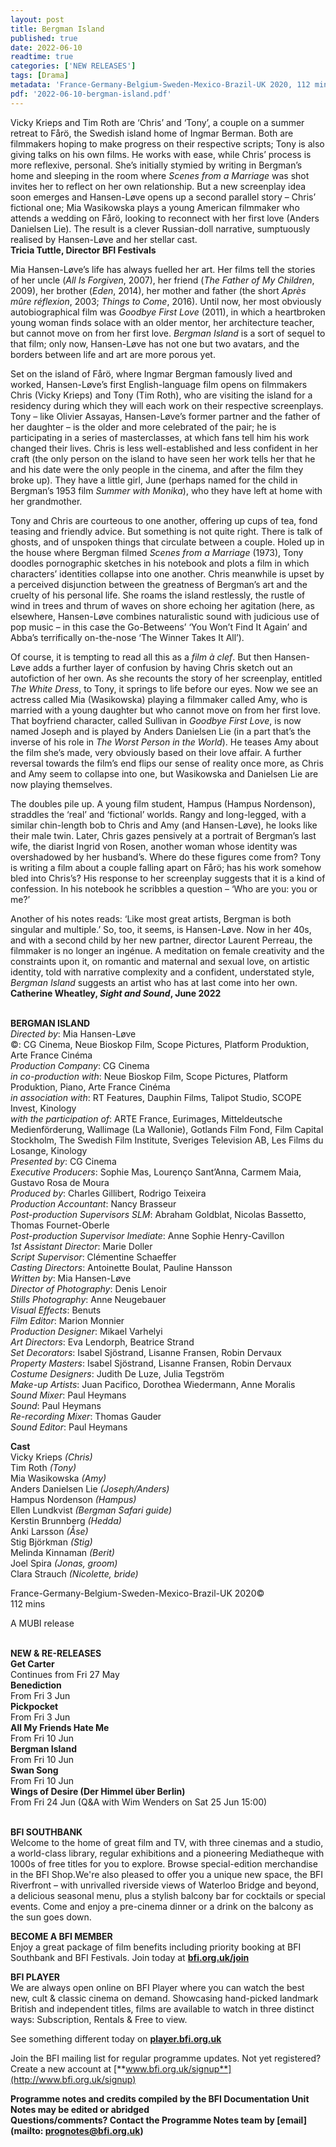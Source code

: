 ```yaml
---
layout: post
title: Bergman Island
published: true
date: 2022-06-10
readtime: true
categories: ['NEW RELEASES']
tags: [Drama]
metadata: 'France-Germany-Belgium-Sweden-Mexico-Brazil-UK 2020, 112 mins<br> Director: Mia Hansen-Løve'
pdf: '2022-06-10-bergman-island.pdf'
---
```


Vicky Krieps and Tim Roth are ‘Chris’ and ‘Tony’, a couple on a summer retreat to Fårö, the Swedish island home of Ingmar Berman. Both are filmmakers hoping to make progress on their respective scripts; Tony is also giving talks on his own films. He works with ease, while Chris’ process is more reflexive, personal. She’s initially stymied by writing in Bergman’s home and sleeping in the room where _Scenes from a Marriage_ was shot invites her to reflect on her own relationship. But a new screenplay idea soon emerges and Hansen-Løve opens up a second parallel story – Chris’ fictional one; Mia Wasikowska plays a young American filmmaker who attends a wedding on Fårö, looking to reconnect with her first love (Anders Danielsen Lie). The result is a clever Russian-doll narrative, sumptuously realised by Hansen-Løve and her stellar cast.  
**Tricia Tuttle, Director BFI Festivals**

Mia Hansen-Løve’s life has always fuelled her art. Her films tell the stories of her uncle (_All Is Forgiven_, 2007), her friend (_The Father of My Children_, 2009), her brother (_Eden_, 2014), her mother and father (the short _Après mûre réflexion_, 2003; _Things to Come_, 2016). Until now, her most obviously autobiographical film was _Goodbye First Love_ (2011), in which a heartbroken young woman finds solace with an older mentor, her architecture teacher, but cannot move on from her first love. _Bergman Island_ is a sort of sequel to that film; only now, Hansen-Løve has not one but two avatars, and the borders between life and art are more porous yet.

Set on the island of Fårö, where Ingmar Bergman famously lived and worked, Hansen-Løve’s first English-language film opens on filmmakers Chris (Vicky Krieps) and Tony (Tim Roth), who are visiting the island for a residency during which they will each work on their respective screenplays. Tony – like Olivier Assayas, Hansen-Løve’s former partner and the father of her daughter – is the older and more celebrated of the pair; he is participating in a series of masterclasses, at which fans tell him his work changed their lives. Chris is less well-established and less confident in her craft (the only person on the island to have seen her work tells her that he and his date were the only people in the cinema, and after the film they broke up). They have a little girl, June (perhaps named for the child in Bergman’s 1953 film _Summer with Monika_), who they have left at home with her grandmother.

Tony and Chris are courteous to one another, offering up cups of tea, fond teasing and friendly advice. But something is not quite right. There is talk of ghosts, and of unspoken things that circulate between a couple. Holed up in the house where Bergman filmed _Scenes from a Marriage_ (1973), Tony doodles pornographic sketches in his notebook and plots a film in which characters’ identities collapse into one another. Chris meanwhile is upset by a perceived disjunction between the greatness of Bergman’s art and the cruelty of his personal life. She roams the island restlessly, the rustle of wind in trees and thrum of waves on shore echoing her agitation (here, as elsewhere, Hansen-Løve combines naturalistic sound with judicious use of pop music – in this case the Go-Betweens’ ‘You Won’t Find It Again’ and Abba’s terrifically on-the-nose ‘The Winner Takes It All’).

Of course, it is tempting to read all this as a _film à clef_. But then Hansen-Løve adds a further layer of confusion by having Chris sketch out an autofiction of her own. As she recounts the story of her screenplay, entitled _The White Dress_, to Tony, it springs to life before our eyes. Now we see an actress called Mia (Wasikowska) playing a filmmaker called Amy, who is married with a young daughter but who cannot move on from her first love. That boyfriend character, called Sullivan in _Goodbye First Love_, is now named Joseph and is played by Anders Danielsen Lie (in a part that’s the inverse of his role in _The Worst Person in the World_). He teases Amy about the film she’s made, very obviously based on their love affair. A further reversal towards the film’s end flips our sense of reality once more, as Chris and Amy seem to collapse into one, but Wasikowska and Danielsen Lie are now playing themselves.

The doubles pile up. A young film student, Hampus (Hampus Nordenson), straddles the ‘real’ and ‘fictional’ worlds. Rangy and long-legged, with a similar chin-length bob to Chris and Amy (and Hansen-Løve), he looks like their male twin. Later, Chris gazes pensively at a portrait of Bergman’s last wife, the diarist Ingrid von Rosen, another woman whose identity was overshadowed by her husband’s. Where do these figures come from? Tony is writing a film about a couple falling apart on Fårö; has his work somehow bled into Chris’s? His response to her screenplay suggests that it is a kind of confession. In his notebook he scribbles a question – ‘Who are you: you or me?’

Another of his notes reads: ‘Like most great artists, Bergman is both singular and multiple.’ So, too, it seems, is Hansen-Løve. Now in her 40s, and with a second child by her new partner, director Laurent Perreau, the filmmaker is no longer an ingénue. A meditation on female creativity and the constraints upon it, on romantic and maternal and sexual love, on artistic identity, told with narrative complexity and a confident, understated style, _Bergman Island_ suggests an artist who has at last come into her own.  
**Catherine Wheatley, _Sight and Sound_, June 2022**
<br><br>

**BERGMAN ISLAND**  
_Directed by_: Mia Hansen-Løve  
©: CG Cinema, Neue Bioskop Film, Scope Pictures, Platform Produktion, Arte France Cinéma  
_Production Company_: CG Cinema  
_in co-production with_: Neue Bioskop Film,  Scope Pictures, Platform Produktion, Piano,  Arte France Cinéma  
_in association with_: RT Features, Dauphin Films, Talipot Studio, SCOPE Invest, Kinology  
_with the participation of_: ARTE France, Eurimages, Mitteldeutsche Medienförderung, Wallimage (La Wallonie), Gotlands Film Fond, Film Capital Stockholm, The Swedish Film Institute, Sveriges Television AB, Les Films du Losange, Kinology  
_Presented by_: CG Cinema  
_Executive Producers_: Sophie Mas,  Lourenço Sant’Anna, Carmem Maia, Gustavo Rosa de Moura  
_Produced by_: Charles Gillibert, Rodrigo Teixeira  
_Production Accountant_: Nancy Brasseur  
_Post-production Supervisors SLM_:  Abraham Goldblat, Nicolas Bassetto, Thomas Fournet-Oberle  
_Post-production Supervisor Imediate_:  Anne Sophie Henry-Cavillon  
_1st Assistant Director_: Marie Doller  
_Script Supervisor_: Clémentine Schaeffer  
_Casting Directors_: Antoinette Boulat,  Pauline Hansson  
_Written by_: Mia Hansen-Løve  
_Director of Photography_: Denis Lenoir  
_Stills Photography_: Anne Neugebauer  
_Visual Effects_: Benuts  
_Film Editor_: Marion Monnier  
_Production Designer_: Mikael Varhelyi  
_Art Directors_: Eva Lendorph, Beatrice Strand  
_Set Decorators_: Isabel Sjöstrand, Lisanne Fransen, Robin Dervaux  
_Property Masters_: Isabel Sjöstrand,  Lisanne Fransen, Robin Dervaux  
_Costume Designers_: Judith De Luze, Julia Tegström  
_Make-up Artists_: Juan Pacifico,  Dorothea Wiedermann, Anne Moralis  
_Sound Mixer_: Paul Heymans  
_Sound_: Paul Heymans  
_Re-recording Mixer_: Thomas Gauder  
_Sound Editor_: Paul Heymans

**Cast**  
Vicky Krieps _(Chris)_  
Tim Roth _(Tony)_  
Mia Wasikowska _(Amy)_  
Anders Danielsen Lie _(Joseph/Anders)_  
Hampus Nordenson _(Hampus)_  
Ellen Lundkvist _(Bergman Safari guide)_  
Kerstin Brunnberg _(Hedda)_  
Anki Larsson _(Åse)_  
Stig Björkman _(Stig)_  
Melinda Kinnaman _(Berit)_  
Joel Spira _(Jonas, groom)_  
Clara Strauch _(Nicolette, bride)_

France-Germany-Belgium-Sweden-Mexico-Brazil-UK 2020©  
112 mins

A MUBI release<br>
<br>

**NEW & RE-RELEASES**<br>
**Get Carter**<br>
Continues from Fri 27 May<br>
**Benediction**<br>
From Fri 3 Jun<br>
**Pickpocket**<br>
From Fri 3 Jun<br>
**All My Friends Hate Me**<br>
From Fri 10 Jun<br>
**Bergman Island**<br>
From Fri 10 Jun<br>
**Swan Song**<br>
From Fri 10 Jun<br>
**Wings of Desire (Der Himmel über Berlin)**<br>
From Fri 24 Jun (Q&A with Wim Wenders on Sat 25 Jun 15:00)<br>
<br>

**BFI SOUTHBANK**  
Welcome to the home of great film and TV, with three cinemas and a studio, a world-class library, regular exhibitions and a pioneering Mediatheque with 1000s of free titles for you to explore. Browse special-edition merchandise in the BFI Shop.We&#39;re also pleased to offer you a unique new space, the BFI Riverfront – with unrivalled riverside views of Waterloo Bridge and beyond, a delicious seasonal menu, plus a stylish balcony bar for cocktails or special events. Come and enjoy a pre-cinema dinner or a drink on the balcony as the sun goes down.  

**BECOME A BFI MEMBER**  
Enjoy a great package of film benefits including priority booking at BFI Southbank and BFI Festivals. Join today at [**bfi.org.uk/join**](http://www.bfi.org.uk/join)  

**BFI PLAYER**  
 We are always open online on BFI Player where you can watch the best new, cult &amp; classic cinema on demand. Showcasing hand-picked landmark British and independent titles, films are available to watch in three distinct ways: Subscription, Rentals &amp; Free to view.  

See something different today on [**player.bfi.org.uk**](https://player.bfi.org.uk)  

Join the BFI mailing list for regular programme updates. Not yet registered? Create a new account at [**www.bfi.org.uk/signup**](http://www.bfi.org.uk/signup)

**Programme notes and credits compiled by the BFI Documentation Unit  
Notes may be edited or abridged  
Questions/comments? Contact the Programme Notes team by [email](mailto: prognotes@bfi.org.uk)**


<!--stackedit_data:
eyJoaXN0b3J5IjpbNjI3NTA1NTM1XX0=
-->
